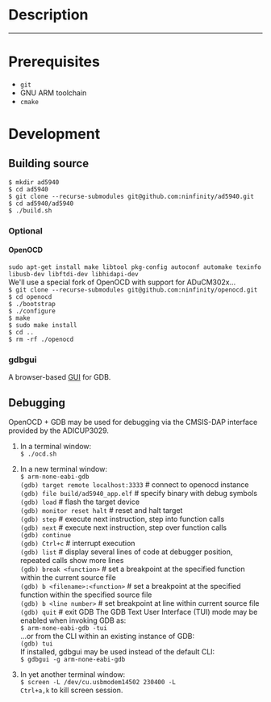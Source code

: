 
# Description

----
# Prerequisites
- `git`
- GNU ARM toolchain
- `cmake`

# Development  
## Building source
`$ mkdir ad5940`  
`$ cd ad5940`  
`$ git clone --recurse-submodules git@github.com:ninfinity/ad5940.git`  
`$ cd ad5940/ad5940`  
`$ ./build.sh`  

### Optional
#### OpenOCD
`sudo apt-get install make libtool pkg-config autoconf automake texinfo libusb-dev libftdi-dev libhidapi-dev`  
We'll use a special fork of OpenOCD with support for ADuCM302x...  
`$ git clone --recurse-submodules git@github.com:ninfinity/openocd.git`  
`$ cd openocd`  
`$ ./bootstrap`  
`$ ./configure`  
`$ make`  
`$ sudo make install`  
`$ cd ..`  
`$ rm -rf ./openocd`  

### gdbgui
A browser-based [GUI](https://www.gdbgui.com) for GDB.  

## Debugging  

OpenOCD + GDB may be used for debugging via the CMSIS-DAP interface provided by the ADICUP3029.  

1. In a terminal window:  
`$ ./ocd.sh`  

1. In a new terminal window:  
`$ arm-none-eabi-gdb`  
`(gdb) target remote localhost:3333`  # connect to openocd instance  
`(gdb) file build/ad5940_app.elf`  # specify binary with debug symbols  
`(gdb) load`  # flash the target device  
`(gdb) monitor reset halt`  # reset and halt target  
`(gdb) step`  # execute next instruction, step into function calls  
`(gdb) next`  # execute next instruction, step over function calls  
`(gdb) continue`  
`(gdb) Ctrl+c`  # interrupt execution  
`(gdb) list`  # display several lines of code at debugger position, repeated calls show more lines  
`(gdb) break <function>`  # set a breakpoint at the specified function within the current source file  
`(gdb) b <filename>:<function>`  # set a breakpoint at the specified function within the specified source file  
`(gdb) b <line number>`  # set breakpoint at line within current source file  
`(gdb) quit`  # exit GDB
The GDB Text User Interface (TUI) mode may be enabled when invoking GDB as:  
`$ arm-none-eabi-gdb -tui`  
...or from the CLI within an existing instance of GDB:  
`(gdb) tui`  
If installed, gdbgui may be used instead of the default CLI:  
`$ gdbgui -g arm-none-eabi-gdb`  

1. In yet another terminal window:  
`$ screen -L /dev/cu.usbmodem14502 230400 -L`  
`Ctrl+a,k` to kill screen session.  
